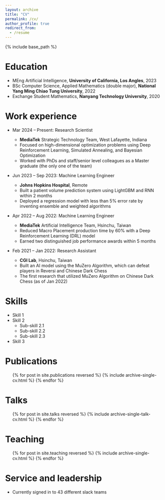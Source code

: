```yaml
---
layout: archive
title: "CV"
permalink: /cv/
author_profile: true
redirect_from:
  - /resume
---
```


{% include base_path %}

Education
======
* MEng Artificial Intelligence, **University of California, Los Angles**, 2023
* BSc Computer Science, Applied Mathematics (double major), **National Yang Ming Chiao Tung University**, 2022
* Exchange Student Mathematics, **Nanyang Technology University**, 2020

Work experience
======
* Mar 2024 – Present: Research Scientist
  * **MediaTek** Strategic Technology Team, West Lafayette, Indiana
  * Focused on high-dimensional optimization problems using Deep Reinforcement Learning, Simulated Annealing, and Bayesian Optimization
  * Worked with PhDs and staff/senior level colleagues as a Master graduate (the only one of the team) 

* Jun 2023 – Sep 2023: Machine Learning Engineer
  * **Johns Hopkins Hospital**, Remote
  * Built a patient volume prediction system using LightGBM and RNN within 2 months
  * Deployed a regression model with less than 5% error rate by inventing ensemble and weighted algorithms

* Apr 2022 – Aug 2022: Machine Learning Engineer
  * **MediaTek** Artificial Intelligence Team, Hsinchu, Taiwan
  * Reduced Macro Placement production time by 60% with a Deep Reinforcement Learning (DRL) model
  * Earned two distinguished job performance awards within 5 months

* Feb 2021 – Jan 2022: Research Assistant
  * **CGI Lab**, Hsinchu, Taiwan
  * Built an AI model using the MuZero Algorithm, which can defeat players in Reversi and Chinese Dark Chess
  * The first research that utilized MuZero Algorithm on Chinese Dark Chess (as of Jan 2022)
  
Skills
======
* Skill 1
* Skill 2
  * Sub-skill 2.1
  * Sub-skill 2.2
  * Sub-skill 2.3
* Skill 3

Publications
======
  <ul>{% for post in site.publications reversed %}
    {% include archive-single-cv.html %}
  {% endfor %}</ul>
  
Talks
======
  <ul>{% for post in site.talks reversed %}
    {% include archive-single-talk-cv.html  %}
  {% endfor %}</ul>
  
Teaching
======
  <ul>{% for post in site.teaching reversed %}
    {% include archive-single-cv.html %}
  {% endfor %}</ul>
  
Service and leadership
======
* Currently signed in to 43 different slack teams
